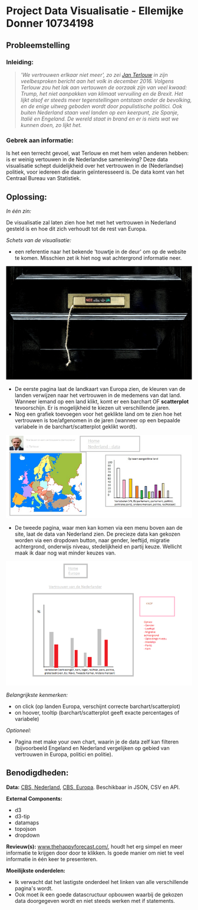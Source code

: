 # Project Data Visualisatie - Ellemijke Donner 10734198

## Probleemstelling

 ### Inleiding:

>*'We vertrouwen erlkaar niet meer', zo zei [Jan Terlouw](https://nos.nl/video/2146366-de-toespraak-van-jan-terlouw-bij-dwdd.html) in zijn veelbesproken bericht aan het volk in december 2016. Volgens Terlouw zou het lak aan vertouwen de oorzaak zijn van veel kwaad: Trump, het niet aanpakken van klimaat vervuiling en de Brexit. Het lijkt alsof er steeds meer tegenstellingen ontstaan onder de bevolking, en de enige uitweg geboden wordt door populistische politici. Ook buiten Nederland staan veel landen op een keerpunt, zie Spanje, Italië en Engeland. De wereld staat in brand en er is niets wat we kunnen doen, zo lijkt het.*

### Gebrek aan informatie:

Is het een terrecht gevoel, wat Terlouw en met hem velen anderen hebben: is er weinig vertouwen in de Nederlandse samenleving? Deze data visualisatie schept duidelijkheid over het vertrouwen in de (Nederlandse) politiek, voor iedereen die daarin geïnteresseerd is. De data komt van het Centraal Bureau van Statistiek.

## Oplossing:

*In één zin:*

De visualisatie zal laten zien hoe het met het vertrouwen in Nederland gesteld is en hoe dit zich verhoudt tot de rest van Europa. 

*Schets van de visualisatie:*

- een referentie naar het bekende 'touwtje in de deur' om op de website te komen. Misschien zet ik hiet nog wat achtergrond informatie neer. 

![Startpagina](docs/pagina1.jpg)

- De eerste pagina laat de landkaart van Europa zien, de kleuren van de landen verwijzen naar het vertrouwen in de medemens van dat land. Wanneer iemand op een land klikt, komt er een barchart OF **scatterplot** tevoorschijn. Er is mogelijkheid te kiezen uit verschillende jaren. 
 - Nog een grafiek toevoegen voor het geklikte land om te zien hoe het vertrouwen is toe/afgenomen in de jaren (wanneer op een bepaalde variabele in de barchart/scatterplot geklikt wordt). 

![Pagina 1](docs/pagina2.jpg)

- De tweede pagina, waar men kan komen via een menu boven aan de site, laat de data van Nederland zien. De precieze data kan gekozen worden via een dropdown button, naar gender, leeftijd, migratie achtergrond, onderwijs niveau, stedelijkheid en partij keuze. Wellicht maak ik daar nog wat minder keuzes van. 

![Pagina 2](docs/pagina3.png)

*Belangrijkste kenmerken:*
 - on click (op landen Europa, verschijnt correcte barchart/scatterplot)
 - on hoover, tooltip (barchart/scatterplot geeft exacte percentages of variabele)

*Optioneel:*

- Pagina met make your own chart, waarin je de data zelf kan filteren (bijvoorbeeld Engeland en Nederland vergelijken op gebied van vertrouwen in Europa, politici en politie). 

## Benodigdheden:

**Data:** 
[CBS, Nederland](https://opendata.cbs.nl/statline/#/CBS/nl/dataset/71719NED/table?dl=8CA2), [CBS, Europa](https://opendata.cbs.nl/statline/#/CBS/nl/dataset/80518NED/table?ts=1528103408258). Beschikbaar in JSON, CSV en API. 

**External Components:**
   - d3
   - d3-tip
   - datamaps
   - topojson
   - dropdown

**Revieuw(s):** 
www.thehappyforecast.com/, houdt het erg simpel en meer informatie te krijgen door door te klikken. Is goede manier om niet te veel informatie in één keer te presenteren. 
 
**Moeilijkste onderdelen:**
 - Ik verwacht dat het lastigste onderdeel het linken van alle verschillende pagina's wordt. 
 - Ook moet ik een goede datascructuur opbouwen waarbij de gekozen data doorgegeven wordt en niet steeds werken met if statements. 
 

